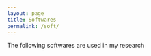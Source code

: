 ```yaml
---
layout: page
title: Softwares
permalink: /soft/
---
```


The following softwares are used in my research